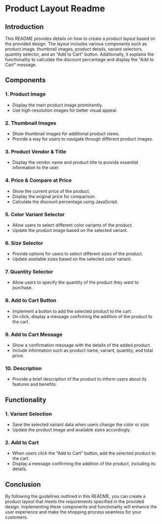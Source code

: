 # Product Layout Readme

## Introduction

This README provides details on how to create a product layout based on the provided design. The layout includes various components such as product image, thumbnail images, product details, variant selectors, quantity selector, and an "Add to Cart" button. Additionally, it explains the functionality to calculate the discount percentage and display the "Add to Cart" message.

## Components

### 1. Product Image

- Display the main product image prominently.
- Use high-resolution images for better visual appeal.

### 2. Thumbnail Images

- Show thumbnail images for additional product views.
- Provide a way for users to navigate through different product images.

### 3. Product Vendor & Title

- Display the vendor name and product title to provide essential information to the user.

### 4. Price & Compare at Price

- Show the current price of the product.
- Display the original price for comparison.
- Calculate the discount percentage using JavaScript.

### 5. Color Variant Selector

- Allow users to select different color variants of the product.
- Update the product image based on the selected variant.

### 6. Size Selector

- Provide options for users to select different sizes of the product.
- Update available sizes based on the selected color variant.

### 7. Quantity Selector

- Allow users to specify the quantity of the product they want to purchase.

### 8. Add to Cart Button

- Implement a button to add the selected product to the cart.
- On click, display a message confirming the addition of the product to the cart.

### 9. Add to Cart Message

- Show a confirmation message with the details of the added product.
- Include information such as product name, variant, quantity, and total price.

### 10. Description

- Provide a brief description of the product to inform users about its features and benefits.

## Functionality

### 1. Variant Selection

- Save the selected variant data when users change the color or size.
- Update the product image and available sizes accordingly.

### 2. Add to Cart

- When users click the "Add to Cart" button, add the selected product to the cart.
- Display a message confirming the addition of the product, including its details.

## Conclusion

By following the guidelines outlined in this README, you can create a product layout that meets the requirements specified in the provided design. Implementing these components and functionality will enhance the user experience and make the shopping process seamless for your customers.

